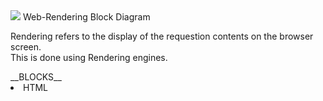 <img src='https://www.html5rocks.com/en/tutorials/internals/howbrowserswork/webkitflow.png'/>
<caption>           Web-Rendering Block Diagram</caption>
<article>
    <p>
        Rendering refers to the display of the requestion contents on the browser screen.<br>This is done using Rendering engines.
    </p>
</article>
__BLOCKS__
<li>HTML</li><br>
<p></p>
